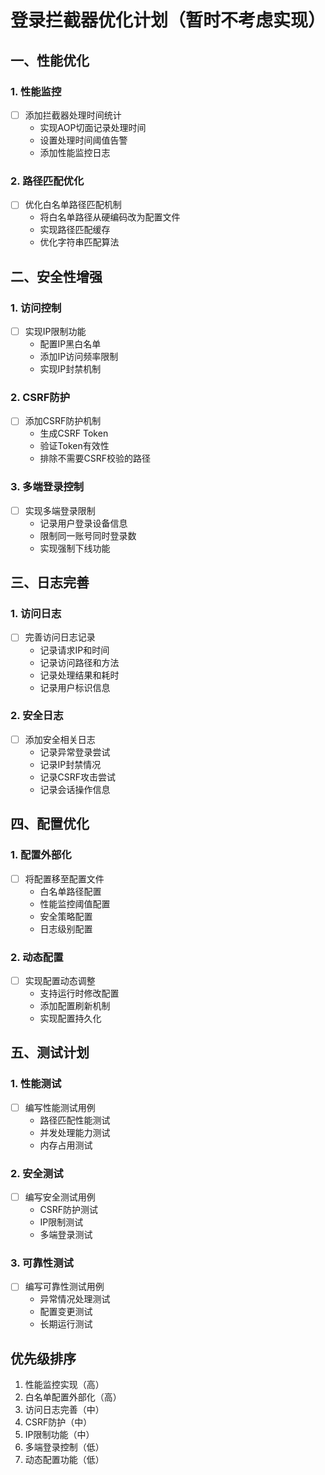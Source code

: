 # 登录拦截器优化计划（暂时不考虑实现）

## 一、性能优化
### 1. 性能监控
- [ ] 添加拦截器处理时间统计
  - 实现AOP切面记录处理时间
  - 设置处理时间阈值告警
  - 添加性能监控日志

### 2. 路径匹配优化
- [ ] 优化白名单路径匹配机制
  - 将白名单路径从硬编码改为配置文件
  - 实现路径匹配缓存
  - 优化字符串匹配算法

## 二、安全性增强
### 1. 访问控制
- [ ] 实现IP限制功能
  - 配置IP黑白名单
  - 添加IP访问频率限制
  - 实现IP封禁机制

### 2. CSRF防护
- [ ] 添加CSRF防护机制
  - 生成CSRF Token
  - 验证Token有效性
  - 排除不需要CSRF校验的路径

### 3. 多端登录控制
- [ ] 实现多端登录限制
  - 记录用户登录设备信息
  - 限制同一账号同时登录数
  - 实现强制下线功能

## 三、日志完善
### 1. 访问日志
- [ ] 完善访问日志记录
  - 记录请求IP和时间
  - 记录访问路径和方法
  - 记录处理结果和耗时
  - 记录用户标识信息

### 2. 安全日志
- [ ] 添加安全相关日志
  - 记录异常登录尝试
  - 记录IP封禁情况
  - 记录CSRF攻击尝试
  - 记录会话操作信息

## 四、配置优化
### 1. 配置外部化
- [ ] 将配置移至配置文件
  - 白名单路径配置
  - 性能监控阈值配置
  - 安全策略配置
  - 日志级别配置

### 2. 动态配置
- [ ] 实现配置动态调整
  - 支持运行时修改配置
  - 添加配置刷新机制
  - 实现配置持久化

## 五、测试计划
### 1. 性能测试
- [ ] 编写性能测试用例
  - 路径匹配性能测试
  - 并发处理能力测试
  - 内存占用测试

### 2. 安全测试
- [ ] 编写安全测试用例
  - CSRF防护测试
  - IP限制测试
  - 多端登录测试

### 3. 可靠性测试
- [ ] 编写可靠性测试用例
  - 异常情况处理测试
  - 配置变更测试
  - 长期运行测试

## 优先级排序
1. 性能监控实现（高）
2. 白名单配置外部化（高）
3. 访问日志完善（中）
4. CSRF防护（中）
5. IP限制功能（中）
6. 多端登录控制（低）
7. 动态配置功能（低） 